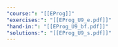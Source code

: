```yaml
---
"course:": "[[EProg]]"
"exercises:": "[[EProg_U9_e.pdf]]"
"hand-in:": "[[EProg_U9_bf.pdf]]"
"solutions:": "[[EProg_U9_s.pdf]]"
---
```


